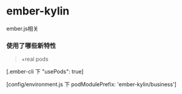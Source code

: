 # ember-kylin
ember.js相关

### 使用了哪些新特性

> +real pods

[.ember-cli 下 "usePods": true]

[config/environment.js 下 podModulePrefix: 'ember-kylin/business']
